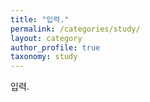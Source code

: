 ```yaml
---
title: "입력."
permalink: /categories/study/
layout: category
author_profile: true
taxonomy: study
---
```


입력.
